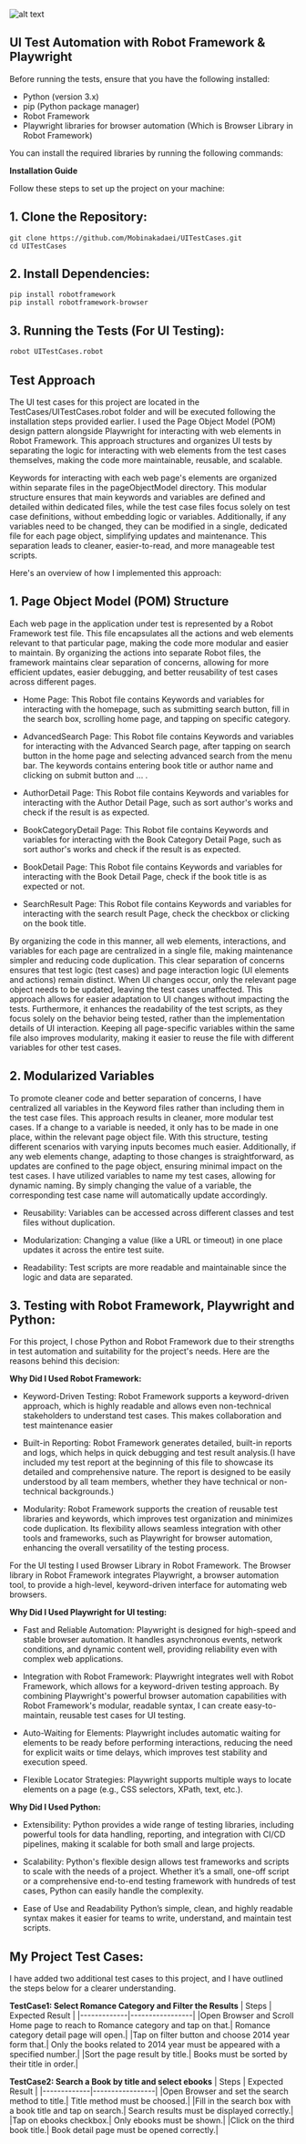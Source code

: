 ![alt text](UITestCasesResult.png)

## UI Test Automation with Robot Framework & Playwright

Before running the tests, ensure that you have the following installed:

- Python (version 3.x)
- pip (Python package manager)
- Robot Framework
- Playwright libraries for browser automation (Which is Browser Library in Robot Framework)

You can install the required libraries by running the following commands:


**Installation Guide**

Follow these steps to set up the project on your machine:

## 1. Clone the Repository:

    git clone https://github.com/Mobinakadaei/UITestCases.git
    cd UITestCases

## 2. Install Dependencies:
    pip install robotframework
    pip install robotframework-browser

## 3. Running the Tests (For UI Testing):

   ```sh
   robot UITestCases.robot
   ```

## Test Approach

The UI test cases for this project are located in the TestCases/UITestCases.robot folder and will be executed following the installation steps provided earlier. I used the Page Object Model (POM) design pattern alongside Playwright for interacting with web elements in Robot Framework. This approach structures and organizes UI tests by separating the logic for interacting with web elements from the test cases themselves, making the code more maintainable, reusable, and scalable.

Keywords for interacting with each web page's elements are organized within separate files in the pageObjectModel directory. This modular structure ensures that main keywords and variables are defined and detailed within dedicated files, while the test case files focus solely on test case definitions, without embedding logic or variables. Additionally, if any variables need to be changed, they can be modified in a single, dedicated file for each page object, simplifying updates and maintenance. This separation leads to cleaner, easier-to-read, and more manageable test scripts.

Here's an overview of how I implemented this approach:

## 1. Page Object Model (POM) Structure

   Each web page in the application under test is represented by a Robot Framework test file. This file encapsulates all the actions and web elements relevant to that particular page, making the code more modular and easier to maintain. By organizing the actions into separate Robot files, the framework maintains clear separation of concerns, allowing for more efficient updates, easier debugging, and better reusability of test cases across different pages.

   * Home Page:
   This Robot file contains Keywords and variables for interacting with the homepage, such as submitting search button, fill in the search box, scrolling home page, and tapping on specific category.

   * AdvancedSearch Page:
   This Robot file contains Keywords and variables for interacting with the Advanced Search page, after tapping on search button in the home page and selecting advanced search from the menu bar. The keywords contains entering book title or author name and clicking on submit button and ... .

   * AuthorDetail Page:
   This Robot file contains Keywords and variables for interacting with the Author Detail Page, such as sort author's works and check if the result is as expected.

   * BookCategoryDetail Page:
   This Robot file contains Keywords and variables for interacting with the Book Category Detail Page, such as sort author's works and check if the result is as expected.

   * BookDetail Page:
   This Robot file contains Keywords and variables for interacting with the Book Detail Page, check if the book title is as expected or not.

   * SearchResult Page:
   This Robot file contains Keywords and variables for interacting with the search result Page, check the checkbox or clicking on the book title.


By organizing the code in this manner, all web elements, interactions, and variables for each page are centralized in a single file, making maintenance simpler and reducing code duplication. This clear separation of concerns ensures that test logic (test cases) and page interaction logic (UI elements and actions) remain distinct. When UI changes occur, only the relevant page object needs to be updated, leaving the test cases unaffected. This approach allows for easier adaptation to UI changes without impacting the tests. Furthermore, it enhances the readability of the test scripts, as they focus solely on the behavior being tested, rather than the implementation details of UI interaction. Keeping all page-specific variables within the same file also improves modularity, making it easier to reuse the file with different variables for other test cases.

## 2. Modularized Variables

  To promote cleaner code and better separation of concerns, I have centralized all variables in the Keyword files rather than including them in the test case files. This approach results in cleaner, more modular test cases. If a change to a variable is needed, it only has to be made in one place, within the relevant page object file. With this structure, testing different scenarios with varying inputs becomes much easier. Additionally, if any web elements change, adapting to those changes is straightforward, as updates are confined to the page object, ensuring minimal impact on the test cases. I have utilized variables to name my test cases, allowing for dynamic naming. By simply changing the value of a variable, the corresponding test case name will automatically update accordingly.

  * Reusability: Variables can be accessed across different classes and test files without duplication.

  * Modularization: Changing a value (like a URL or timeout) in one place updates it across the entire test suite.

  * Readability: Test scripts are more readable and maintainable since the logic and data are separated.


## 3. Testing with Robot Framework, Playwright and Python:
  For this project, I chose Python and Robot Framework due to their strengths in test automation and suitability for the project's needs. Here are the reasons behind this decision:
   
   **Why Did I Used Robot Framework:**

   * Keyword-Driven Testing: 
   Robot Framework supports a keyword-driven approach, which is highly readable and allows even non-technical stakeholders to understand test cases. This makes collaboration and test maintenance easier

   * Built-in Reporting: 
   Robot Framework generates detailed, built-in reports and logs, which helps in quick debugging and test result analysis.(I have included my test report at the beginning of this file to showcase its detailed and comprehensive nature. The report is designed to be easily understood by all team members, whether they have technical or non-technical backgrounds.)

   * Modularity: 
   Robot Framework supports the creation of reusable test libraries and keywords, which improves test organization and minimizes code duplication. Its flexibility allows seamless integration with other tools and frameworks, such as Playwright for browser automation, enhancing the overall versatility of the testing process.


   For the UI testing I used Browser Library in Robot Framework. The Browser library in Robot Framework integrates Playwright, a browser automation tool, to provide a high-level, keyword-driven interface for automating web browsers.
   
   **Why Did I Used Playwright for UI testing:**

   * Fast and Reliable Automation: 
   Playwright is designed for high-speed and stable browser automation. It handles asynchronous events, network conditions, and dynamic content well, providing reliability even with complex web applications.

   * Integration with Robot Framework: 
   Playwright integrates well with Robot Framework, which allows for a keyword-driven testing approach. By combining Playwright's powerful browser automation capabilities with Robot Framework's modular, readable syntax, I can create easy-to-maintain, reusable test cases for UI testing.
  
   * Auto-Waiting for Elements: 
   Playwright includes automatic waiting for elements to be ready before performing interactions, reducing the need for explicit waits or time delays, which improves test stability and execution speed.

   * Flexible Locator Strategies: 
   Playwright supports multiple ways to locate elements on a page (e.g., CSS selectors, XPath, text, etc.).

   **Why Did I Used Python:**

   * Extensibility: 
   Python provides a wide range of testing libraries, including powerful tools for data handling, reporting, and integration with CI/CD pipelines, making it scalable for both small and large projects.
   
   * Scalability:
   Python's flexible design allows test frameworks and scripts to scale with the needs of a project. Whether it’s a small, one-off script or a comprehensive end-to-end testing framework with hundreds of test cases, Python can easily handle the complexity.

   * Ease of Use and Readability
   Python’s simple, clean, and highly readable syntax makes it easier for teams to write, understand, and maintain test scripts. 

## My Project Test Cases:

I have added two additional test cases to this project, and I have outlined the steps below for a clearer understanding.

**TestCase1: Select Romance Category and Filter the Results**
| Steps        | Expected Result |
|-------------|-----------------|
|Open Browser and Scroll Home page to reach to Romance category and tap on that.| Romance category detail page will open.|
|Tap on filter button and choose 2014 year form that.| Only the books related to 2014 year must be appeared with a specified number.| 
|Sort the page result by title.| Books must be sorted by their title in order.|


**TestCase2: Search a Book by title and select ebooks**
| Steps        | Expected Result |
|-------------|-----------------|
|Open Browser and set the search method to title.| Title method must be choosed.|
|Fill in the search box with a book title and tap on search.| Search results must be displayed correctly.| 
|Tap on ebooks checkbox.| Only ebooks must be shown.|
|Click on the third book title.| Book detail page must be opened correctly.|



